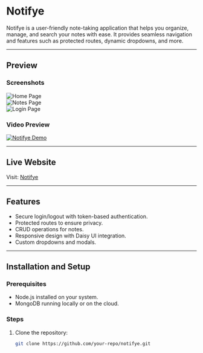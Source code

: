 # Notifye

Notifye is a user-friendly note-taking application that helps you organize, manage, and search your notes with ease. It provides seamless navigation and features such as protected routes, dynamic dropdowns, and more.

---

## Preview

### Screenshots
![Home Page](./path/to/homepage-screenshot.png)  
![Notes Page](./path/to/notes-page-screenshot.png)  
![Login Page](./path/to/login-page-screenshot.png)

### Video Preview
[![Notifye Demo](./path/to/demo-thumbnail.png)](https://your-video-link.com)

---

## Live Website
Visit: [Notifye](https://your-website-link.com)

---

## Features
- Secure login/logout with token-based authentication.
- Protected routes to ensure privacy.
- CRUD operations for notes.
- Responsive design with Daisy UI integration.
- Custom dropdowns and modals.

---

## Installation and Setup

### Prerequisites
- Node.js installed on your system.
- MongoDB running locally or on the cloud.

### Steps
1. Clone the repository:
   ```bash
   git clone https://github.com/your-repo/notifye.git
